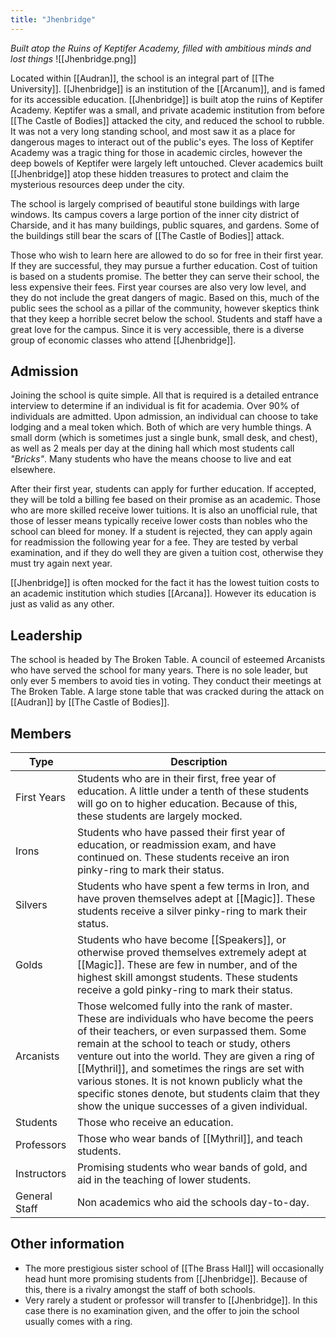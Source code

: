 ```yaml
---
title: "Jhenbridge"
---
```

*Built atop the Ruins of Keptifer Academy, filled with ambitious minds and lost things*
![[Jhenbridge.png]]

Located within [[Audran]], the school is an integral part of [[The University]]. [[Jhenbridge]] is an institution of the [[Arcanum]], and is famed for its accessible education. [[Jhenbridge]] is built atop the ruins of Keptifer Academy. Keptifer was a small, and private academic institution from before [[The Castle of Bodies]] attacked the city, and reduced the school to rubble. It was not a very long standing school, and most saw it as a place for dangerous mages to interact out of the public's eyes. The loss of Keptifer Academy was a tragic thing for those in academic circles, however the deep bowels of Keptifer were largely left untouched. Clever academics built [[Jhenbridge]] atop these hidden treasures to protect and claim the mysterious resources deep under the city.

The school is largely comprised of beautiful stone buildings with large windows. Its campus covers a large portion of the inner city district of Charside, and it has many buildings, public squares, and gardens. Some of the buildings still bear the scars of [[The Castle of Bodies]] attack.

Those who wish to learn here are allowed to do so for free in their first year. If they are successful, they may pursue a further education. Cost of tuition is based on a students promise. The better they can serve their school, the less expensive their fees. First year courses are also very low level, and they do not include the great dangers of magic. Based on this, much of the public sees the school as a pillar of the community, however skeptics think that they keep a horrible secret below the school. Students and staff have a great love for the campus. Since it is very accessible, there is a diverse group of economic classes who attend [[Jhenbridge]].

## Admission
Joining the school is quite simple. All that is required is a detailed entrance interview to determine if an individual is fit for academia. Over 90% of individuals are admitted. Upon admission, an individual can choose to take lodging and a meal token which. Both of which are very humble things. A small dorm (which is sometimes just a single bunk, small desk, and chest), as well as 2 meals per day at the dining hall which most students call *"Bricks"*. Many students who have the means choose to live and eat elsewhere.

After their first year, students can apply for further education. If accepted, they will be told a billing fee based on their promise as an academic. Those who are more skilled receive lower tuitions. It is also an unofficial rule, that those of lesser means typically receive lower costs than nobles who the school can bleed for money. If a student is rejected, they can apply again for readmission the following year for a fee. They are tested by verbal examination, and if they do well they are given a tuition cost, otherwise they must try again next year.

[[Jhenbridge]] is often mocked for the fact it has the lowest tuition costs to an academic institution which studies [[Arcana]]. However its education is just as valid as any other.

## Leadership
The school is headed by The Broken Table. A council of esteemed Arcanists who have served the school for many years. There is no sole leader, but only ever 5 members to avoid ties in voting. They conduct their meetings at The Broken Table. A large stone table that was cracked during the attack on [[Audran]] by [[The Castle of Bodies]].

## Members

| Type | Description |
| --- | --- |
| First Years | Students who are in their first, free year of education. A little under a tenth of these students will go on to higher education. Because of this, these students are largely mocked. |
| Irons | Students who have passed their first year of education, or readmission exam, and have continued on. These students receive an iron pinky-ring to mark their status. |
| Silvers | Students who have spent a few terms in Iron, and have proven themselves adept at [[Magic]]. These students receive a silver pinky-ring to mark their status. |
| Golds | Students who have become [[Speakers]], or otherwise proved themselves extremely adept at [[Magic]]. These are few in number, and of the highest skill amongst students. These students receive a gold pinky-ring to mark their status. |
| Arcanists | Those welcomed fully into the rank of master. These are individuals who have become the peers of their teachers, or even surpassed them. Some remain at the school to teach or study, others venture out into the world. They are given a ring of [[Mythril]], and sometimes the rings are set with various stones. It is not known publicly what the specific stones denote, but students claim that they show the unique successes of a given individual. |
| Students | Those who receive an education. |
| Professors | Those who wear bands of [[Mythril]], and teach students. |
| Instructors | Promising students who wear bands of gold, and aid in the teaching of lower students. |
| General Staff | Non academics who aid the schools day-to-day. |

## Other information
- The more prestigious sister school of [[The Brass Hall]] will occasionally head hunt more promising students from [[Jhenbridge]]. Because of this, there is a rivalry amongst the staff of both schools.
- Very rarely a student or professor will transfer to [[Jhenbridge]]. In this case there is no examination given, and the offer to join the school usually comes with a ring.